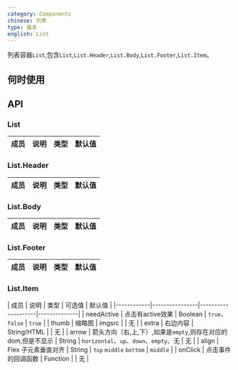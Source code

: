 ```yaml
---
category: Components
chinese: 列表
type: 基本
english: List
---
```



列表容器```List```,包含```List```,```List.Header```,```List.Body```,```List.Footer```,```List.Item```。

## 何时使用

## API

### List

| 成员        | 说明           | 类型               | 默认值       |
|-------------|----------------|--------------------|--------------|

### List.Header
| 成员        | 说明           | 类型               | 默认值       |
|-------------|----------------|------------------|--------------|

### List.Body
| 成员        | 说明           | 类型               | 默认值       |
|-------------|----------------|--------------------|--------------|

### List.Footer

| 成员        | 说明           | 类型        |   默认值       |
|-------------|----------------|--------------------|--------------|

### List.Item

| 成员        | 说明           | 类型        |  可选值     | 默认值       |
|------------|----------------|--------------------|--------------|
| needActive  | 点击有active效果  | Boolean |   `true`、`false` | `true` |
| thumb       | 缩略图  | imgsrc |  | 无  |
| extra      | 右边内容        | String/HTML | |  无  |
| arrow      | 箭头方向（右,上,下）,如果是`empty`,则存在对应的dom,但是不显示        | String | `horizontal`、`up`、`down`、`empty`、无 |   无  |
| align    |    Flex 子元素垂直对齐     | String    | `top` `middle` `bottom` | `middle` |
| onClick    | 点击事件的回调函数 | Function |  | 无  |

